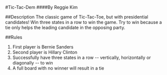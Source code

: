 

#Tic-Tac-Dem
####By Reggie Kim

##Description
The classic game of Tic-Tac-Toe, but with presidential candidates! Win three states in a row to win the game. Try to win because a tie only helps the leading candidate in the opposing party.

##Rules
1. First player is Bernie Sanders
1. Second player is Hillary Clinton
1. Successfully have three states in a row -- vertically, horizontally or diagonally -- to win
1. A full board with no winner will result in a tie
